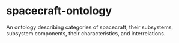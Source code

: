 # spacecraft-ontology
An ontology describing categories of spacecraft, their subsystems, subsystem components, their characteristics, and interrelations.
